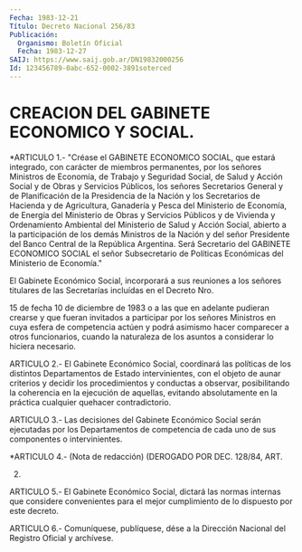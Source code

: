```yaml
---
Fecha: 1983-12-21
Título: Decreto Nacional 256/83
Publicación:
  Organismo: Boletín Oficial
  Fecha: 1983-12-27
SAIJ: https://www.saij.gob.ar/DN19832000256
Id: 123456789-0abc-652-0002-3891soterced
---
```

# CREACION DEL GABINETE ECONOMICO Y SOCIAL.

<a id="1"></a>
*ARTICULO  1.-  "Créase  el  GABINETE  ECONOMICO SOCIAL, que estará integrado, con carácter de miembros permanentes,  por  los  señores Ministros   de Economía, de Trabajo y Seguridad Social, de Salud  y Acción  Social  y  de  Obras  y  Servicios  Públicos,  los  señores Secretarios  General  y  de  Planificación  de la Presidencia de la Nación y los Secretarios de Hacienda y de Agricultura,  Ganadería y Pesca  del  Ministerio  de  Economía, de Energía del Ministerio  de Obras y Servicios Públicos y  de  Vivienda y Ordenamiento Ambiental del Ministerio de Salud y Acción Social, abierto a la participación de los demás Ministros  de  la  Nación  y  del  señor Presidente  del  Banco  Central  de  la  República  Argentina. Será Secretario del GABINETE ECONOMICO SOCIAL el señor Subsecretario  de Políticas Económicas del Ministerio de Economía."

El  Gabinete  Económico  Social,  incorporará a sus reuniones a los señores titulares de las Secretarías  incluídas  en el Decreto Nro.

15  de  fecha  10  de  diciembre  de  1983 o a las que en  adelante pudieran  crearse  y  que fueran invitados  a  participar  por  los señores Ministros en cuya  esfera  de  competencia  actúen  y podrá asimismo    hacer   comparecer  a  otros  funcionarios,  cuando  la naturaleza  de  los asuntos  a  considerar  lo  hiciera  necesario.

<a id="2"></a>
ARTICULO    2.-   El  Gabinete  Económico  Social,  coordinará  las políticas de los distintos  Departamentos de Estado intervinientes, con el objeto de aunar criterios  y  decidir  los  procedimientos y conductas a observar, posibilitando la coherencia en  la  ejecución de  aquellas,  evitando  absolutamente  en  la  práctica  cualquier quehacer contradictorio.

<a id="3"></a>
ARTICULO  3.-  Las  decisiones  del Gabinete Económico Social serán ejecutadas por los Departamentos  de competencia de cada uno de sus componentes o intervinientes.

<a id="4"></a>
*ARTICULO  4.-  (Nota de redacción) (DEROGADO POR DEC. 128/84, ART.

2)

<a id="5"></a>
ARTICULO  5.-  El  Gabinete  Económico  Social,  dictará las normas internas que considere convenientes para el mejor  cumplimiento  de lo dispuesto por este decreto.

<a id="6"></a>
ARTICULO  6.- Comuníquese, publíquese, dése a la Dirección Nacional del Registro Oficial y archívese.